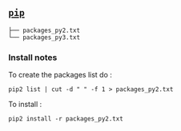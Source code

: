 ## [`pip`](https://pypi.org/)

<!--- Tree block autogenerated by /docgen.py -->
    ├── packages_py2.txt        
    └── packages_py3.txt       


### Install notes

To create the packages list do :

    pip2 list | cut -d " " -f 1 > packages_py2.txt

To install :

    pip2 install -r packages_py2.txt

